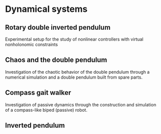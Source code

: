 Dynamical systems
=============================

Rotary double inverted pendulum
-------------------------------

Experimental setup for the study of nonlinear controllers with virtual nonholonomic constraints


Chaos and the double pendulum
-----------

Investigation of the chaotic behavior of the double pendulum through a numerical simulation and a double pendulum built from spare parts.


Compass gait walker
-----------

Investigation of passive dynamics through the construction and simulation of a compass-like biped (passive) robot.


Inverted pendulum
-----------



